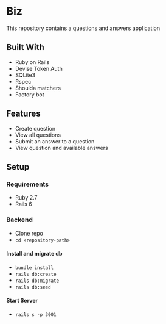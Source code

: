 # Biz
This repository contains a questions and answers application

## Built With
* Ruby on Rails
* Devise Token Auth
* SQLite3
* Rspec
* Shoulda matchers
* Factory bot

## Features
* Create question
* View all questions
* Submit an answer to a question
* View question and available answers

## Setup

### Requirements
* Ruby 2.7
* Rails 6

### Backend

* Clone repo
* `cd <repository-path>`

#### Install and migrate db
* `bundle install`
* `rails db:create`
* `rails db:migrate`
* `rails db:seed`

#### Start Server
* `rails s -p 3001`
